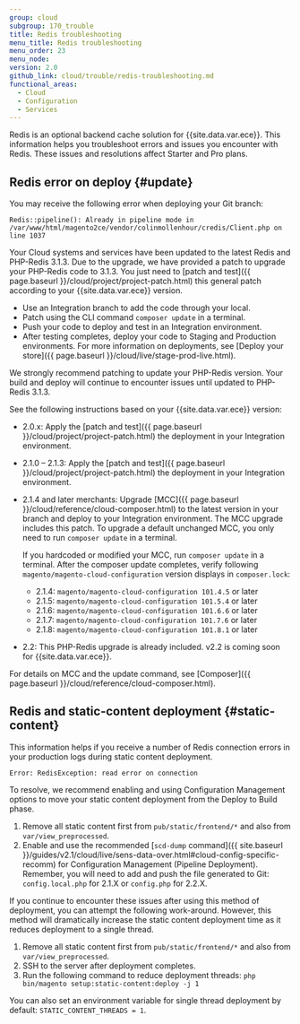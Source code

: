 ```yaml
---
group: cloud
subgroup: 170_trouble
title: Redis troubleshooting
menu_title: Redis troubleshooting
menu_order: 23
menu_node:
version: 2.0
github_link: cloud/trouble/redis-troubleshooting.md
functional_areas:
  - Cloud
  - Configuration
  - Services
---
```


Redis is an optional backend cache solution for {{site.data.var.ece}}. This information helps you troubleshoot errors and issues you encounter with Redis. These issues and resolutions affect Starter and Pro plans.

## Redis error on deploy {#update}

You may receive the following error when deploying your Git branch:

    Redis::pipeline(): Already in pipeline mode in /var/www/html/magento2ce/vendor/colinmollenhour/credis/Client.php on line 1037

Your Cloud systems and services have been updated to the latest Redis and PHP-Redis 3.1.3. Due to the upgrade, we have provided a patch to upgrade your PHP-Redis code to 3.1.3. You just need to [patch and test]({{ page.baseurl }}/cloud/project/project-patch.html) this general patch according to your {{site.data.var.ece}} version.

* Use an Integration branch to add the code through your local.
* Patch using the CLI command `composer update` in a terminal.
* Push your code to deploy and test in an Integration environment.
* After testing completes, deploy your code to Staging and Production environments. For more information on deployments, see [Deploy your store]({{ page.baseurl }}/cloud/live/stage-prod-live.html).

<div class="bs-callout bs-callout-info" id="info" markdown="1">
We strongly recommend patching to update your PHP-Redis version. Your build and deploy will continue to encounter issues until updated to PHP-Redis 3.1.3.
</div>

See the following instructions based on your {{site.data.var.ece}} version:

* 2.0.x: Apply the [patch and test]({{ page.baseurl }}/cloud/project/project-patch.html) the deployment in your Integration environment.
* 2.1.0 – 2.1.3: Apply the [patch and test]({{ page.baseurl }}/cloud/project/project-patch.html) the deployment in your Integration environment.
* 2.1.4 and later merchants: Upgrade [MCC]({{ page.baseurl }}/cloud/reference/cloud-composer.html) to the latest version in your branch and deploy to your Integration environment. The MCC upgrade includes this patch. To upgrade a default unchanged MCC, you only need to run `composer update` in a terminal.

  If you hardcoded or modified your MCC, run `composer update` in a terminal. After the composer update completes, verify following `magento/magento-cloud-configuration` version displays in `composer.lock`:

  * 2.1.4: `magento/magento-cloud-configuration 101.4.5` or later
  * 2.1.5: `magento/magento-cloud-configuration 101.5.4` or later
  * 2.1.6: `magento/magento-cloud-configuration 101.6.6` or later
  * 2.1.7: `magento/magento-cloud-configuration 101.7.6` or later
  * 2.1.8: `magento/magento-cloud-configuration 101.8.1` or later
* 2.2: This PHP-Redis upgrade is already included. v2.2 is coming soon for {{site.data.var.ece}}.

For details on MCC and the update command, see [Composer]({{ page.baseurl }}/cloud/reference/cloud-composer.html).

## Redis and static-content deployment {#static-content}

This information helps if you receive a number of Redis connection errors in your production logs during static content deployment.

    Error: RedisException: read error on connection

To resolve, we recommend enabling and using Configuration Management options to move your static content deployment from the Deploy to Build phase.

1. Remove all static content first from `pub/static/frontend/*` and also from `var/view_preprocessed`.
2. Enable and use the recommended [`scd-dump` command]({{ site.baseurl }}/guides/v2.1/cloud/live/sens-data-over.html#cloud-config-specific-recomm) for Configuration Management (Pipeline Deployment). Remember, you will need to add and push the file generated to Git: `config.local.php` for 2.1.X or `config.php` for 2.2.X.

If you continue to encounter these issues after using this method of deployment, you can attempt the following work-around. However, this method will dramatically increase the static content deployment time as it reduces deployment to a single thread.

1. Remove all static content first from `pub/static/frontend/*` and also from `var/view_preprocessed`.
2. SSH to the server after deployment completes.
3. Run the following command to reduce deployment threads: `php bin/magento setup:static-content:deploy -j 1`

You can also set an environment variable for single thread deployment by default: `STATIC_CONTENT_THREADS = 1`.
